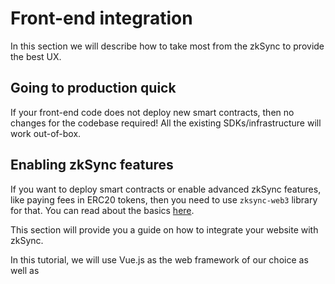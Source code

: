 # Front-end integration

In this section we will describe how to take most from the zkSync to provide the best UX.

## Going to production quick

If your front-end code does not deploy new smart contracts, then no changes for the codebase required! All the existing SDKs/infrastructure will work out-of-box.

## Enabling zkSync features

If you want to deploy smart contracts or enable advanced zkSync features, like paying fees in ERC20 tokens, then you need to use `zksync-web3` library for that. You can read about the basics [here](./features).

This section will provide you a guide on how to integrate your website with zkSync.

In this tutorial, we will use Vue.js as the web framework of our choice as well as 
